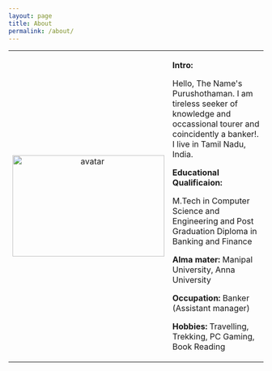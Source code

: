 ```yaml
---
layout: page
title: About
permalink: /about/
---
```

<table>
	<tr>
		<td width="300" align="center">
<img src="https://raw.githubusercontent.com/purushothblog/purushoth/master/assets/img/icon.JPG" alt="avatar" width="300" height="200" ></td>
<td>
	<p><b>Intro:</b></p>
	<p>
Hello, The Name's Purushothaman. I am tireless seeker of knowledge and occassional tourer and coincidently a banker!.
I live in Tamil Nadu, India. 
</p>
<p><b>Educational Qualificaion:</b> </p>
<p>
M.Tech in Computer Science and Engineering and Post Graduation Diploma in Banking and Finance</p>
<p><b>
Alma mater: </b>Manipal University, Anna University</p>
<p><b>Occupation:</b> Banker (Assistant manager)</p>

<p><b>Hobbies: </b>Travelling, Trekking, PC Gaming, Book Reading
</p>


</td>
</tr>
</table>
